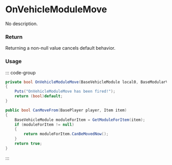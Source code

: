 # OnVehicleModuleMove
<Badge type="info" text="Vehicle"/>[<Badge type="danger" text="Carbon Compatible"/>](https://github.com/CarbonCommunity/Carbon)[<Badge type="warning" text="Oxide Compatible"/>](https://github.com/OxideMod/Oxide.Rust)
No description.
### Return
Returning a non-null value cancels default behavior.

### Usage
::: code-group
```csharp [Example]
private bool OnVehicleModuleMove(BaseVehicleModule local0, BaseModularVehicle baseModularVehicle, BasePlayer player)
{
	Puts("OnVehicleModuleMove has been fired!");
	return (bool)default;
}
```
```csharp [Source — Assembly-CSharp @ BaseModularVehicle]
public bool CanMoveFrom(BasePlayer player, Item item)
{
	BaseVehicleModule moduleForItem = GetModuleForItem(item);
	if (moduleForItem != null)
	{
		return moduleForItem.CanBeMovedNow();
	}
	return true;
}

```
:::
